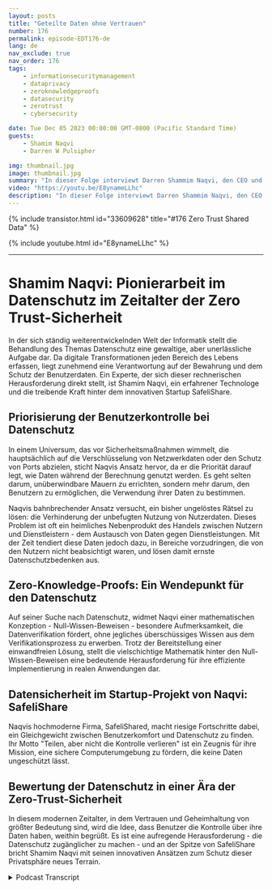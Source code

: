 ```yaml
---
layout: posts
title: "Geteilte Daten ohne Vertrauen"
number: 176
permalink: episode-EDT176-de
lang: de
nav_exclude: true
nav_order: 176
tags:
    - informationsecuritymanagement
    - dataprivacy
    - zeroknowledgeproofs
    - datasecurity
    - zerotrust
    - cybersecurity

date: Tue Dec 05 2023 00:00:00 GMT-0800 (Pacific Standard Time)
guests:
    - Shamim Naqvi
    - Darren W Pulsipher

img: thumbnail.jpg
image: thumbnail.jpg
summary: "In dieser Folge interviewt Darren Shammim Naqvi, den CEO und Gründer von SafelyShare, über das Management und die Sicherung von Daten in gemeinsamen und kollaborativen Umgebungen mit Hilfe des Zero-Trust-Datenmodells."
video: "https://youtu.be/E8ynameLLhc"
description: "In dieser Folge interviewt Darren Shammim Naqvi, den CEO und Gründer von SafelyShare, über das Management und die Sicherung von Daten in gemeinsamen und kollaborativen Umgebungen mit Hilfe des Zero-Trust-Datenmodells."
---
```


<div>
{% include transistor.html id="33609628" title="#176 Zero Trust Shared Data" %}

{% include youtube.html id="E8ynameLLhc" %}
</div>

---

# Shamim Naqvi: Pionierarbeit im Datenschutz im Zeitalter der Zero Trust-Sicherheit

In der sich ständig weiterentwickelnden Welt der Informatik stellt die Behandlung des Themas Datenschutz eine gewaltige, aber unerlässliche Aufgabe dar. Da digitale Transformationen jeden Bereich des Lebens erfassen, liegt zunehmend eine Verantwortung auf der Bewahrung und dem Schutz der Benutzerdaten. Ein Experte, der sich dieser rechnerischen Herausforderung direkt stellt, ist Shamim Naqvi, ein erfahrener Technologe und die treibende Kraft hinter dem innovativen Startup SafeliShare.


## Priorisierung der Benutzerkontrolle bei Datenschutz

In einem Universum, das vor Sicherheitsmaßnahmen wimmelt, die hauptsächlich auf die Verschlüsselung von Netzwerkdaten oder den Schutz von Ports abzielen, sticht Naqvis Ansatz hervor, da er die Priorität darauf legt, wie Daten während der Berechnung genutzt werden. Es geht selten darum, unüberwindbare Mauern zu errichten, sondern mehr darum, den Benutzern zu ermöglichen, die Verwendung ihrer Daten zu bestimmen.

Naqvis bahnbrechender Ansatz versucht, ein bisher ungelöstes Rätsel zu lösen: die Verhinderung der unbefugten Nutzung von Nutzerdaten. Dieses Problem ist oft ein heimliches Nebenprodukt des Handels zwischen Nutzern und Dienstleistern - dem Austausch von Daten gegen Dienstleistungen. Mit der Zeit tendiert diese Daten jedoch dazu, in Bereiche vorzudringen, die von den Nutzern nicht beabsichtigt waren, und lösen damit ernste Datenschutzbedenken aus.

## Zero-Knowledge-Proofs: Ein Wendepunkt für den Datenschutz

Auf seiner Suche nach Datenschutz, widmet Naqvi einer mathematischen Konzeption - Null-Wissen-Beweisen - besondere Aufmerksamkeit, die Datenverifikation fördert, ohne jegliches überschüssiges Wissen aus dem Verifikationsprozess zu erwerben. Trotz der Bereitstellung einer einwandfreien Lösung, stellt die vielschichtige Mathematik hinter den Null-Wissen-Beweisen eine bedeutende Herausforderung für ihre effiziente Implementierung in realen Anwendungen dar.

## Datensicherheit im Startup-Projekt von Naqvi: SafeliShare

Naqvis hochmoderne Firma, SafeliShared, macht riesige Fortschritte dabei, ein Gleichgewicht zwischen Benutzerkomfort und Datenschutz zu finden. Ihr Motto "Teilen, aber nicht die Kontrolle verlieren" ist ein Zeugnis für ihre Mission, eine sichere Computerumgebung zu fördern, die keine Daten ungeschützt lässt.

## Bewertung der Datenschutz in einer Ära der Zero-Trust-Sicherheit

In diesem modernen Zeitalter, in dem Vertrauen und Geheimhaltung von größter Bedeutung sind, wird die Idee, dass Benutzer die Kontrolle über ihre Daten haben, weithin begrüßt. Es ist eine aufregende Herausforderung - die Datenschutz zugänglicher zu machen - und an der Spitze von SafeliShare bricht Shamim Naqvi mit seinen innovativen Ansätzen zum Schutz dieser Privatsphäre neues Terrain.



<details>
<summary> Podcast Transcript </summary>

<p></p>

</details>
